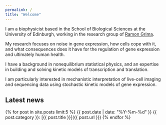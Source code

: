 ```yaml
---
permalink: /
title: "Welcome"
---
```


I am a biophysicist based in the School of Biological Sciences at the University of Edinburgh, working in the research group of [Ramon Grima](https://grimagroup.bio.ed.ac.uk/home). 

My research focuses on noise in gene expression, how cells cope with it, and what consequences does it have for the regulation of gene expression and ultimately human health.

I have a background in nonequilibrium statistical physics, and an expertise in building and solving kinetic models of transcription and translation. 

I am particularly interested in mechanistic interpretation of live-cell imaging and sequencing data using stochastic kinetic models of gene expression.

## Latest news

{% for post in site.posts limit:5 %}
{{ post.date | date: "%Y-%m-%d" }} {{ post.category }}: [{{ post.title }}]({{ post.url }})
{% endfor %}
